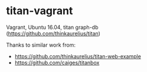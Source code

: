 # titan-vagrant
Vagrant, Ubuntu 16.04, titan graph-db (https://github.com/thinkaurelius/titan)

Thanks to similar work from:
  - https://github.com/thinkaurelius/titan-web-example
  - https://github.com/caiges/titanbox
